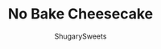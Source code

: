 ---
layout: ../../layouts/MarkdownPostLayout.astro
title: No Bake Cheesecake
author: ShugarySweets
pubDate: 2019-01-15
description: "Easy to make, this No Bake Cheesecake is perfect any time of year. For a little more sweetness, top it with some Cherry Pie filling!"
image_url: https://www.shugarysweets.com/wp-content/uploads/2019/12/no-bake-cheesecake-facebook.jpg
tags: ["Desserts","American"]
calories: 264
protein: 3
carbohydrates: 26
fats: 17
fiber: 1
ingredients: ["2 1/2 cups graham cracker crumbs","1/2 cup sugar","2/3 cup melted butter","3 packages (8 ounce each) cream cheese, softened","1 can (14 ounce) sweetened condensed milk","1 Tablespoon lemon juice","12 ounce Cool Whip, thawed","1 can (20 ounce) cherry pie filling, optional"]
serves: 16
time: "3 hours 15 minutes"
prepTime: "15 minutes"
instructions: ["In a food processor, pulse graham crackers (about 18 full size crackers) to make 2 1/2 cup crumbs.","Add sugar and melted butter and pulse until blended. Divide in half, and press crumbs into the bottoms of two 8-inch pie plates. Use the bottom of a cup or the heel of your hand to press firmly (make sure to go up the sides of the plate).","In a mixing bowl, beat cream cheese with sweetened milk and lemon juice for 3-4 minutes until smooth and fluffy.","Fold in Cool Whip with a spoon. Pour into pie plates even over crust. Smooth tops and refrigerate pies for about 3 hours (or overnight), until ready to use.","Slice and enjoy, or add some cherry pie filling on top."]
nutrition: ["264 calories","26 grams carbohydrates","26 milligrams cholesterol","17 grams fat","1 grams fiber","3 grams protein","11 grams saturated fat","180 milligrams sodium","17 grams sugar","0 grams trans fat","5 grams unsaturated fat"]
---